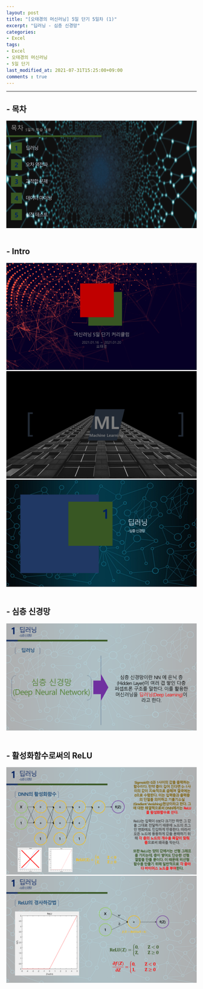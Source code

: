 ```yaml
---
layout: post
title: "[오태경의 머신러닝] 5일 단기 5일차 (1)"
excerpt: "딥러닝 - 심층 신경망"
categories:
- Excel
tags:
- Excel
- 오태경의 머신러닝
- 5일 단기
last_modified_at: 2021-07-31T15:25:00+09:00
comments : true
---
```

<hr>

<h2>- 목차</h2>
<div style="align-items: center;">
    <img src="/assets/post-image/Excel-5일-단기-5/슬라이드3.PNG">
</div>
<br>

<h2>- Intro</h2>
<div style="align-items: center;">
    <img src="/assets/post-image/Excel-5일-단기-5/슬라이드1.PNG">
</div>
<div style="align-items: center;">
    <img src="/assets/post-image/Excel-5일-단기-5/슬라이드2.PNG">
</div>
<div style="align-items: center;">
    <img src="/assets/post-image/Excel-5일-단기-5/슬라이드4.PNG">
</div>

<br>
<h2>- 심층 신경망</h2>
<div style="align-items: center;">
    <img src="/assets/post-image/Excel-5일-단기-5/슬라이드5.PNG">
</div>

<br>
<h2>- 활성화함수로써의 ReLU</h2>
<div style="align-items: center;">
    <img src="/assets/post-image/Excel-5일-단기-5/슬라이드6.PNG">
</div>
<div style="align-items: center;">
    <img src="/assets/post-image/Excel-5일-단기-5/슬라이드7.PNG">
</div>

> 


<br>